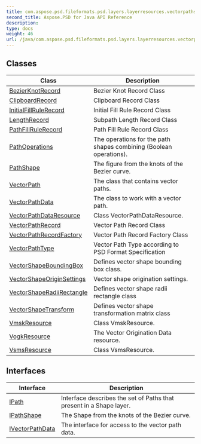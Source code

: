 ```yaml
---
title: com.aspose.psd.fileformats.psd.layers.layerresources.vectorpaths
second_title: Aspose.PSD for Java API Reference
description: 
type: docs
weight: 46
url: /java/com.aspose.psd.fileformats.psd.layers.layerresources.vectorpaths/
---
```



## Classes

| Class | Description |
| --- | --- |
| [BezierKnotRecord](../com.aspose.psd.fileformats.psd.layers.layerresources.vectorpaths/bezierknotrecord) | Bezier Knot Record Class |
| [ClipboardRecord](../com.aspose.psd.fileformats.psd.layers.layerresources.vectorpaths/clipboardrecord) | Clipboard Record Class |
| [InitialFillRuleRecord](../com.aspose.psd.fileformats.psd.layers.layerresources.vectorpaths/initialfillrulerecord) | Initial Fill Rule Record Class |
| [LengthRecord](../com.aspose.psd.fileformats.psd.layers.layerresources.vectorpaths/lengthrecord) | Subpath Length Record Class |
| [PathFillRuleRecord](../com.aspose.psd.fileformats.psd.layers.layerresources.vectorpaths/pathfillrulerecord) | Path Fill Rule Record Class |
| [PathOperations](../com.aspose.psd.fileformats.psd.layers.layerresources.vectorpaths/pathoperations) | The operations for the path shapes combining (Boolean operations). |
| [PathShape](../com.aspose.psd.fileformats.psd.layers.layerresources.vectorpaths/pathshape) | The figure from the knots of the Bezier curve. |
| [VectorPath](../com.aspose.psd.fileformats.psd.layers.layerresources.vectorpaths/vectorpath) | The class that contains vector paths. |
| [VectorPathData](../com.aspose.psd.fileformats.psd.layers.layerresources.vectorpaths/vectorpathdata) | The class to work with a vector path. |
| [VectorPathDataResource](../com.aspose.psd.fileformats.psd.layers.layerresources.vectorpaths/vectorpathdataresource) | Class VectorPathDataResource. |
| [VectorPathRecord](../com.aspose.psd.fileformats.psd.layers.layerresources.vectorpaths/vectorpathrecord) | Vector Path Record Class |
| [VectorPathRecordFactory](../com.aspose.psd.fileformats.psd.layers.layerresources.vectorpaths/vectorpathrecordfactory) | Vector Path Record Factory Class |
| [VectorPathType](../com.aspose.psd.fileformats.psd.layers.layerresources.vectorpaths/vectorpathtype) | Vector Path Type according to PSD Format Specification |
| [VectorShapeBoundingBox](../com.aspose.psd.fileformats.psd.layers.layerresources.vectorpaths/vectorshapeboundingbox) | Defines vector shape bounding box class. |
| [VectorShapeOriginSettings](../com.aspose.psd.fileformats.psd.layers.layerresources.vectorpaths/vectorshapeoriginsettings) | Vector shape origination settings. |
| [VectorShapeRadiiRectangle](../com.aspose.psd.fileformats.psd.layers.layerresources.vectorpaths/vectorshaperadiirectangle) | Defines vector shape radii rectangle class |
| [VectorShapeTransform](../com.aspose.psd.fileformats.psd.layers.layerresources.vectorpaths/vectorshapetransform) | Defines vector shape transformation matrix class |
| [VmskResource](../com.aspose.psd.fileformats.psd.layers.layerresources.vectorpaths/vmskresource) | Class VmskResource. |
| [VogkResource](../com.aspose.psd.fileformats.psd.layers.layerresources.vectorpaths/vogkresource) | The Vector Origination Data resource. |
| [VsmsResource](../com.aspose.psd.fileformats.psd.layers.layerresources.vectorpaths/vsmsresource) | Class VsmsResource. |

## Interfaces

| Interface | Description |
| --- | --- |
| [IPath](../com.aspose.psd.fileformats.psd.layers.layerresources.vectorpaths/ipath) | Interface describes the set of Paths that present in a Shape layer. |
| [IPathShape](../com.aspose.psd.fileformats.psd.layers.layerresources.vectorpaths/ipathshape) | The Shape from the knots of the Bezier curve. |
| [IVectorPathData](../com.aspose.psd.fileformats.psd.layers.layerresources.vectorpaths/ivectorpathdata) | The interface for access to the vector path data. |
